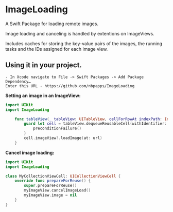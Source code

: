 # ImageLoading
A Swift Package for loading remote images.

Image loading and canceling is handled by extentions on ImageViews.

Includes caches for storing the key-value pairs of the images, the running tasks and the IDs assigned for each image view.


## Using it in your project.
```
- In Xcode navigate to File -> Swift Packages -> Add Package Dependency…
Enter this URL - https://github.com/nbpapps/ImageLoading 
```

**Setting an image in an ImageView:**
```swift
import UIKit
import ImageLoading

    func tableView(_ tableView: UITableView, cellForRowAt indexPath: IndexPath) -> UITableViewCell {
        guard let cell = tableView.dequeueReusableCell(withIdentifier: "cell", for: indexPath) as? UITableViewCell, let url = URL(string: "https://www.images.com/myImage") else {
            preconditionFailure()
        }
        cell.imageView?.loadImage(at: url)
    }
```

**Cancel  image loading:**
```swift
import UIKit
import ImageLoading

class MyCollectionViewCell: UICollectionViewCell {
    override func prepareForReuse() {
        super.prepareForReuse()
        myImageView.cancelImageLoad()
        myImageView.image = nil
    }
}
```

